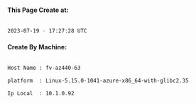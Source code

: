 
   
#### This Page Create at:

```bash

2023-07-19 - 17:27:28 UTC

```

#### Create By Machine:

```bash

Host Name : fv-az440-63

platform  : Linux-5.15.0-1041-azure-x86_64-with-glibc2.35

Ip Local  : 10.1.0.92

```

